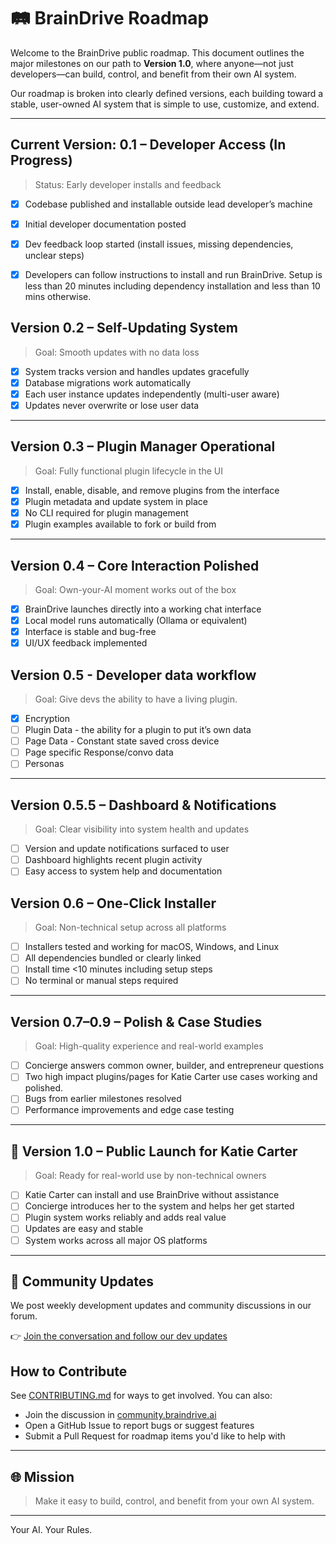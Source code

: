 # 🛤️ BrainDrive Roadmap

Welcome to the BrainDrive public roadmap. This document outlines the major milestones on our path to **Version 1.0**, where anyone—not just developers—can build, control, and benefit from their own AI system.

Our roadmap is broken into clearly defined versions, each building toward a stable, user-owned AI system that is simple to use, customize, and extend.

---

## Current Version: 0.1 – Developer Access (In Progress)
> Status: Early developer installs and feedback

- [x] Codebase published and installable outside lead developer’s machine
- [x] Initial developer documentation posted
- [x] Dev feedback loop started (install issues, missing dependencies, unclear steps)
- [x] Developers can follow instructions to install and run BrainDrive. Setup is less than 20 minutes including dependency installation and less than 10 mins otherwise. 


## Version 0.2 – Self-Updating System
> Goal: Smooth updates with no data loss

- [x] System tracks version and handles updates gracefully
- [x] Database migrations work automatically
- [x] Each user instance updates independently (multi-user aware)
- [x] Updates never overwrite or lose user data

---

## Version 0.3 – Plugin Manager Operational
> Goal: Fully functional plugin lifecycle in the UI

- [x] Install, enable, disable, and remove plugins from the interface
- [x] Plugin metadata and update system in place
- [x] No CLI required for plugin management
- [x] Plugin examples available to fork or build from

---

## Version 0.4 – Core Interaction Polished
> Goal: Own-your-AI moment works out of the box

- [x] BrainDrive launches directly into a working chat interface
- [x] Local model runs automatically (Ollama or equivalent)
- [x] Interface is stable and bug-free
- [x] UI/UX feedback implemented

## Version 0.5 - Developer data workflow
>Goal: Give devs the ability to have a living plugin.

- [x] Encryption
- [ ] Plugin Data - the ability for a plugin to put it’s own data
- [ ] Page Data - Constant state saved cross device
- [ ] Page specific Response/convo data 
- [ ] Personas 

---

## Version 0.5.5 – Dashboard & Notifications
> Goal: Clear visibility into system health and updates

- [ ] Version and update notifications surfaced to user
- [ ] Dashboard highlights recent plugin activity
- [ ] Easy access to system help and documentation

## Version 0.6 – One-Click Installer
> Goal: Non-technical setup across all platforms

- [ ] Installers tested and working for macOS, Windows, and Linux
- [ ] All dependencies bundled or clearly linked
- [ ] Install time <10 minutes including setup steps
- [ ] No terminal or manual steps required

---

## Version 0.7–0.9 – Polish & Case Studies
> Goal: High-quality experience and real-world examples

- [ ] Concierge answers common owner, builder, and entrepreneur questions
- [ ] Two high impact plugins/pages for Katie Carter use cases working and polished. 
- [ ] Bugs from earlier milestones resolved
- [ ] Performance improvements and edge case testing

---

## 🎉 Version 1.0 – Public Launch for Katie Carter
> Goal: Ready for real-world use by non-technical owners

- [ ] Katie Carter can install and use BrainDrive without assistance
- [ ] Concierge introduces her to the system and helps her get started
- [ ] Plugin system works reliably and adds real value
- [ ] Updates are easy and stable
- [ ] System works across all major OS platforms

---

## 📢 Community Updates

We post weekly development updates and community discussions in our forum.

👉 [Join the conversation and follow our dev updates](https://community.braindrive.ai/t/braindrive-development-progress-updates/92)


## How to Contribute

See [CONTRIBUTING.md](./CONTRIBUTING.md) for ways to get involved. You can also:
- Join the discussion in [community.braindrive.ai](https://community.braindrive.ai)
- Open a GitHub Issue to report bugs or suggest features
- Submit a Pull Request for roadmap items you'd like to help with

---

## 🌐 Mission

> Make it easy to build, control, and benefit from your own AI system.

---

Your AI. Your Rules.


